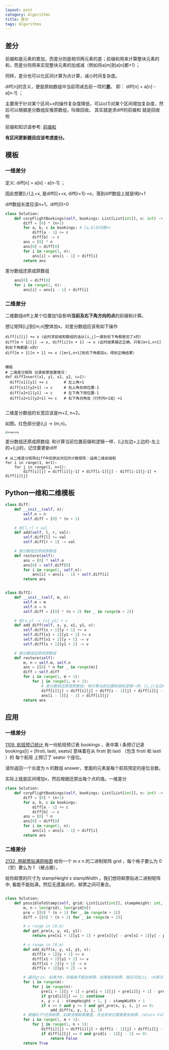 ```yaml
---
layout: post
category: Algorithms
title: 差分
tags: Algorithms
---
```


## 差分

前缀和是元素的累加，而差分则是相邻两元素的差；前缀和用来计算整块元素的和，而差分则用来实现整块元素的加或减（例如将a[m]到a[n]都+1）；

同样，差分也可以化区间计算为点计算，减小时间复杂度。

diff[n]的含义，便是原始数组中当前项减去前一项的**差**。
即： diff[n] = a[n] - a[n-1] ；

主要用于针对某个区间+x的操作复杂度降低，可以o(1)对某个区间增加复杂度，然后可以根据差分数组反推原数组，叫做回收。 其实就是求diff的前缀和 就是回收啦



前缀和知识请参考: [前缀和](https://mafulong.github.io/2021/06/21/%E5%89%8D%E7%BC%80%E5%92%8C/)

**有区间更新题目应该考虑差分。**



## 模板

### 一维差分

定义: diff[n] = a[n] - a[n-1] ；

因此想要[l,r]上+x, 是diff[l]+=x, diff[r+1]-=x，落到diff数组上就是l和r+1

diff数组长度应该n+1，diff[0]=0

```python
class Solution:
    def corpFlightBookings(self, bookings: List[List[int]], n: int) -> List[int]:
        diff = [0] * (n+1)
        for a, b, c in bookings: # [a,b]区间都+c
            diff[a - 1] += c
            diff[b] -= c
        ans = [0] * n
        ans[0] = diff[0]
        for i in range(1, n):
            ans[i] = ans[i - 1] + diff[i]
        return ans
```

差分数组还原成原数组

```python
    ans[0] = diff[0]
    for i in range(1, n):
        ans[i] = ans[i - 1] + diff[i]
```
### 二维差分

二维数组diff上某个位置加1会影响**当前及右下角方向的点**的前缀和计算。



想让矩阵[i,j]到[m,n]整体加x，对差分数组应该有如下操作

```
diff[i][j] += x (此时求前缀和数组的话从[i,j]一直到右下角都是加了x的）
diff[m + 1][j] -= x, diff[i][n + 1] -= x (此时结果接近正确，只有[m+1,n+1]到右下角都是-x的)
diff[m + 1][n + 1] += x ([m+1,n+1]到右下角都加x，得到正确结果）


模板
# 二维差分矩阵 记录邮票放置情况：
def diffInsert(x1, y1, x2, y2, c=1):
  diff[x1][y1] += c       # 左上角+1
  diff[x1][y2+1] -= c     # 右上角右侧位置-1
  diff[x2+1][y1] -= c     # 左下角下侧位置-1
  diff[x2+1][y2+1] += c   # 右下角对角处（行列均+1处）+1
        
```

二维差分数组的长宽应该是m+2, n+2。

如图，红色部分是(i,j) -> (m,n)。

<img src="https://p1-juejin.byteimg.com/tos-cn-i-k3u1fbpfcp/2576f5f3a7af45e7b3958c96863b1638~tplv-k3u1fbpfcp-watermark.awebp?" alt="image.png" style="zoom:50%;" />

差分数组还原成原数组: 和计算当前位置前缀和逻辑一样，(i,j)左边+上边的-左上的+(i,j)的，记住要更新diff



```
# 从二维差分矩阵diff中还原出对应的计数矩阵：运用二维前缀和
for i in range(1, m+1):
	for j in range(1, n+1):
		diff[i][j] = diff[i][j-1] + diff[i-1][j] - diff[i-1][j-1] + diff[i][j]
```



## Python一维和二维模板

```python
class Diff:
    def __init__(self, n):
        self.n = n
        self.diff = [0] * (n + 1)

    # 给[l,r] + val
    def add(self, l, r, val):
        self.diff[l] += val
        self.diff[r + 1] -= val

    # 差分数组还原成原数组
    def restore(self):
        ans = [0] * self.n
        ans[0] = self.diff[0]
        for i in range(1, self.n):
            ans[i] = ans[i - 1] + self.diff[i]
        return ans


class Diff2:
    def __init__(self, m, n):
        self.m = m
        self.n = n
        self.diff = [[0] * (n + 2) for _ in range(m + 2)]

    # 给[x,y] -> [x1,y1] + v
    def add_diff(self, x, y, x1, y1, v):
        self.diff[x + 1][y + 1] += v
        self.diff[x1 + 2][y1 + 2] += v
        self.diff[x1 + 2][y + 1] -= v
        self.diff[x + 1][y1 + 2] -= v

    # 差分数组还原成原数组
    def restore(self):
        m, n = self.m, self.n
        ans = [[0] * n for _ in range(m)]
        diff = self.diff
        for i in range(1, m + 1):
            for j in range(1, n + 1):
                # 差分数组还原成原数组: 和计算当前位置前缀和逻辑一样，(i,j)左边+上边的-左上的+(i,j)的，记住要更新diff
                diff[i][j] = diff[i][j] + diff[i - 1][j] + diff[i][j - 1] - diff[i - 1][j - 1]
                ans[i - 1][j - 1] = diff[i][j]
        return ans

```



## 应用

### 一维差分

[1109. 航班预订统计 ](https://leetcode-cn.com/problems/corporate-flight-bookings/) 有一份航班预订表 bookings ，表中第 i 条预订记录 bookings[i] = [firsti, lasti, seatsi] 意味着在从 firsti 到 lasti （包含 firsti 和 lasti ）的 每个航班 上预订了 seatsi 个座位。

请你返回一个长度为 n 的数组 answer，里面的元素是每个航班预定的座位总数。



实际上就是区间增加x，然后根据还原出每个点的值。一维差分

```python
class Solution:
    def corpFlightBookings(self, bookings: List[List[int]], n: int) -> List[int]:
        diff = [0] * (n+1)
        for a, b, c in bookings:
            diff[a - 1] += c
            diff[b] -= c
        ans = [0] * n
        ans[0] = diff[0]
        for i in range(1, n):
            ans[i] = ans[i - 1] + diff[i]
        return ans
```

### 二维差分

[2132. 用邮票贴满网格图](https://leetcode-cn.com/problems/stamping-the-grid/) 给你一个 m x n 的二进制矩阵 grid ，每个格子要么为 0 （空）要么为 1 （被占据）。

给你邮票的尺寸为 stampHeight x stampWidth 。我们想将邮票贴进二进制矩阵中, 看能不能贴满，然后无遗漏点的，邮票之间可重合。



```python

class Solution:
    def possibleToStamp(self, grid: List[List[int]], stampHeight: int, stampWidth: int) -> bool:
        m, n = len(grid), len(grid[0])
        pre = [[0] * (n + 1) for _ in range(m + 1)]
        diff = [[0] * (n + 2) for _ in range(m + 2)]

        # x range in [0,m)
        def get_pre(x, y, x1, y1):
            return pre[x1 + 1][y1 + 1] + pre[x][y] - pre[x1 + 1][y] - pre[x][y1 + 1]

        # x range in [0,m)
        def add_diff(x, y, x1, y1, v):
            diff[x + 1][y + 1] += v
            diff[x1 + 2][y1 + 2] += v
            diff[x1 + 2][y + 1] -= v
            diff[x + 1][y1 + 2] -= v

        # 遍历grid, 如果为0，则看能不能加邮票，如果能加邮票，就区间加上1, >0表示有邮票覆盖
        for i in range(m):
            for j in range(n):
                pre[i + 1][j + 1] = pre[i + 1][j] + pre[i][j + 1] - pre[i][j] + grid[i][j]
                if grid[i][j] == 1: continue
                x, y = i - stampHeight + 1, j - stampWidth + 1
                if x >= 0 and y >= 0 and get_pre(x, y, i, j) == 0:
                    add_diff(x, y, i, j, 1)
        # 根据diff还原邮票，如果没被邮票覆盖，并且原来位置需要有邮票，return False
        for i in range(1, m + 1):
            for j in range(1, n + 1):
                diff[i][j] = diff[i][j] + diff[i - 1][j] + diff[i][j - 1] - diff[i - 1][j - 1]
                if diff[i][j] == 0 and grid[i - 1][j - 1] == 0:
                    return False
        return True

```

